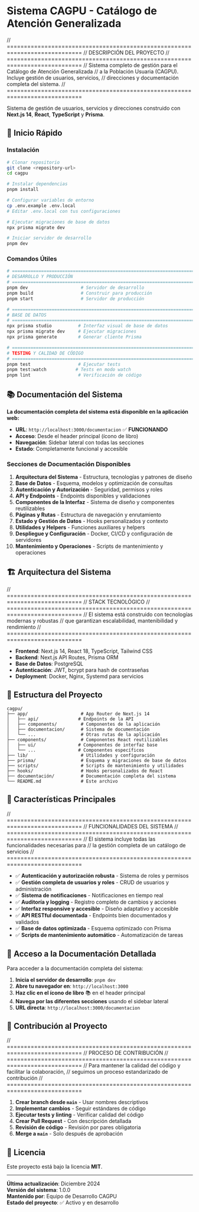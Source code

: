 # Sistema CAGPU - Catálogo de Atención Generalizada

// ============================================================================
// DESCRIPCIÓN DEL PROYECTO
// ============================================================================
// Sistema completo de gestión para el Catálogo de Atención Generalizada
// a la Población Usuaria (CAGPU). Incluye gestión de usuarios, servicios,
// direcciones y documentación completa del sistema.
// ============================================================================

Sistema de gestión de usuarios, servicios y direcciones construido con **Next.js 14**, **React**, **TypeScript** y **Prisma**.

## 🚀 Inicio Rápido

### Instalación

```bash
# Clonar repositorio
git clone <repository-url>
cd cagpu

# Instalar dependencias
pnpm install

# Configurar variables de entorno
cp .env.example .env.local
# Editar .env.local con tus configuraciones

# Ejecutar migraciones de base de datos
npx prisma migrate dev

# Iniciar servidor de desarrollo
pnpm dev
```

### Comandos Útiles

```bash
# ============================================================================
# DESARROLLO Y PRODUCCIÓN
# ============================================================================
pnpm dev                    # Servidor de desarrollo
pnpm build                  # Construir para producción
pnpm start                  # Servidor de producción

# ============================================================================
# BASE DE DATOS
# ============================================================================
npx prisma studio          # Interfaz visual de base de datos
npx prisma migrate dev     # Ejecutar migraciones
npx prisma generate        # Generar cliente Prisma

# ============================================================================
# TESTING Y CALIDAD DE CÓDIGO
# ============================================================================
pnpm test                  # Ejecutar tests
pnpm test:watch           # Tests en modo watch
pnpm lint                  # Verificación de código
```

## 📚 Documentación del Sistema

**La documentación completa del sistema está disponible en la aplicación web:**

- **URL**: `http://localhost:3000/documentacion` ✅ **FUNCIONANDO**
- **Acceso**: Desde el header principal (ícono de libro)
- **Navegación**: Sidebar lateral con todas las secciones
- **Estado**: Completamente funcional y accesible

### Secciones de Documentación Disponibles

1. **Arquitectura del Sistema** - Estructura, tecnologías y patrones de diseño
2. **Base de Datos** - Esquema, modelos y optimización de consultas
3. **Autenticación y Autorización** - Seguridad, permisos y roles
4. **API y Endpoints** - Endpoints disponibles y validaciones
5. **Componentes de la Interfaz** - Sistema de diseño y componentes reutilizables
6. **Páginas y Rutas** - Estructura de navegación y enrutamiento
7. **Estado y Gestión de Datos** - Hooks personalizados y contexto
8. **Utilidades y Helpers** - Funciones auxiliares y helpers
9. **Despliegue y Configuración** - Docker, CI/CD y configuración de servidores
10. **Mantenimiento y Operaciones** - Scripts de mantenimiento y operaciones

## 🏗️ Arquitectura del Sistema

// ============================================================================
// STACK TECNOLÓGICO
// ============================================================================
// El sistema está construido con tecnologías modernas y robustas
// que garantizan escalabilidad, mantenibilidad y rendimiento
// ============================================================================

- **Frontend**: Next.js 14, React 18, TypeScript, Tailwind CSS
- **Backend**: Next.js API Routes, Prisma ORM
- **Base de Datos**: PostgreSQL
- **Autenticación**: JWT, bcrypt para hash de contraseñas
- **Deployment**: Docker, Nginx, Systemd para servicios

## 📁 Estructura del Proyecto

```
cagpu/
├── app/                    # App Router de Next.js 14
│   ├── api/               # Endpoints de la API
│   ├── components/         # Componentes de la aplicación
│   ├── documentacion/      # Sistema de documentación
│   └── ...                 # Otras rutas de la aplicación
├── components/             # Componentes React reutilizables
│   ├── ui/                # Componentes de interfaz base
│   └── ...                # Componentes específicos
├── lib/                    # Utilidades y configuración
├── prisma/                 # Esquema y migraciones de base de datos
├── scripts/                # Scripts de mantenimiento y utilidades
├── hooks/                  # Hooks personalizados de React
├── documentación/          # Documentación completa del sistema
└── README.md               # Este archivo
```

## 🔧 Características Principales

// ============================================================================
// FUNCIONALIDADES DEL SISTEMA
// ============================================================================
// El sistema incluye todas las funcionalidades necesarias para
// la gestión completa de un catálogo de servicios
// ============================================================================

- ✅ **Autenticación y autorización robusta** - Sistema de roles y permisos
- ✅ **Gestión completa de usuarios y roles** - CRUD de usuarios y administración
- ✅ **Sistema de notificaciones** - Notificaciones en tiempo real
- ✅ **Auditoría y logging** - Registro completo de cambios y acciones
- ✅ **Interfaz responsive y accesible** - Diseño adaptativo y accesible
- ✅ **API RESTful documentada** - Endpoints bien documentados y validados
- ✅ **Base de datos optimizada** - Esquema optimizado con Prisma
- ✅ **Scripts de mantenimiento automático** - Automatización de tareas

## 📖 Acceso a la Documentación Detallada

Para acceder a la documentación completa del sistema:

1. **Inicia el servidor de desarrollo**: `pnpm dev`
2. **Abre tu navegador en**: `http://localhost:3000`
3. **Haz clic en el ícono de libro** 📚 en el header principal
4. **Navega por las diferentes secciones** usando el sidebar lateral
5. **URL directa**: `http://localhost:3000/documentacion`

## 🤝 Contribución al Proyecto

// ============================================================================
// PROCESO DE CONTRIBUCIÓN
// ============================================================================
// Para mantener la calidad del código y facilitar la colaboración,
// seguimos un proceso estandarizado de contribución
// ============================================================================

1. **Crear branch desde `main`** - Usar nombres descriptivos
2. **Implementar cambios** - Seguir estándares de código
3. **Ejecutar tests y linting** - Verificar calidad del código
4. **Crear Pull Request** - Con descripción detallada
5. **Revisión de código** - Revisión por pares obligatoria
6. **Merge a `main`** - Solo después de aprobación

## 📄 Licencia

Este proyecto está bajo la licencia **MIT**.

---

**Última actualización**: Diciembre 2024  
**Versión del sistema**: 1.0.0  
**Mantenido por**: Equipo de Desarrollo CAGPU  
**Estado del proyecto**: ✅ Activo y en desarrollo
